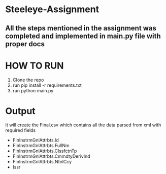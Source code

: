 # Steeleye-Assignment


## All the steps mentioned in the assignment was completed and implemented in main.py file with proper docs

# HOW TO RUN
1. Clone the repo
2. run pip install -r requirements.txt
3. run python main.py

# Output
 It will create the Final.csv which contains all the data parsed from xml with required fields
* FinInstrmGnlAttrbts.Id
* FinInstrmGnlAttrbts.FullNm
* FinInstrmGnlAttrbts.ClssfctnTp
* FinInstrmGnlAttrbts.CmmdtyDerivInd
* FinInstrmGnlAttrbts.NtnlCcy
* Issr
